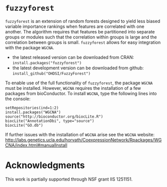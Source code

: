 # `fuzzyforest`

`fuzzyforest` is an extension of random forests designed to yield less biased
variable importance rankings when features are correlated with one another.
The algorithm requires that features be partitioned into separate groups
or modules such that the correlation within groups is large and the 
correlation between groups is small.  `fuzzyforest` allows for easy integration
with the package `WGCNA`.

* the latest released version can be downloaded from CRAN: 
  `install.packages("fuzzyforest")`
* the latest development version can be downloaded from github:
  `install_github("OHDSI/FuzzyForest")`

To enable use of the full functionality of `fuzzyforest`, the package `WGCNA`
must be installed.  However, `WGCNA` requires the installation of a few
packages from bioConductor.  To install `WGCNA`, type the following lines
into the console:
```{r}
setRepositories(ind=1:2)  
install.packages("WGCNA")
source("http://bioconductor.org/biocLite.R")
biocLite("AnnotationDbi", type="source")
biocLite("GO.db")
```
If further issues with the installation of `WGCNA` arise see the `WGCNA`
website: http://labs.genetics.ucla.edu/horvath/CoexpressionNetwork/Rpackages/WGCNA/index.html#manualInstall


# Acknowledgments

This work is partially supported through NSF grant IIS 1251151.
